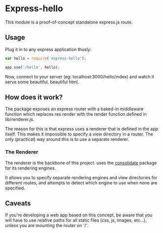 # Express-hello

This module is a proof-of-concept standalone express.js route. 

## Usage

Plug it in to any express application thusly:

```javascript
var hello = require('express-hello');

app.use('/hello', hello);
```

Now, connect to your server (eg: localhost:3000/hello/index)
and watch it serve some beautiful, beautiful html.

## How does it work?

The package exposes an express router with a baked-in middleware function which replaces res.render
with the render function defined in lib/renderer.js.

The reason for this is that express uses a renderer that is defined in the app itself.
This makes it impossible to specify a view directory in a router. The only (practical) way around this
is to use a separate renderer.

### The Renderer

The renderer is the backbone of this project. uses the [consolidate](https://www.npmjs.com/package/consolidate) package for its rendering engines. 

It allows you to specify separate rendering engines and view directories for different routes, and attempts to detect which engine to use when none are specified.

## Caveats

If you're developing a web app based on this concept, be aware that you will have to use
relative paths for all static files (css, js, images, etc...), unless you are mounting the router on '/'.


